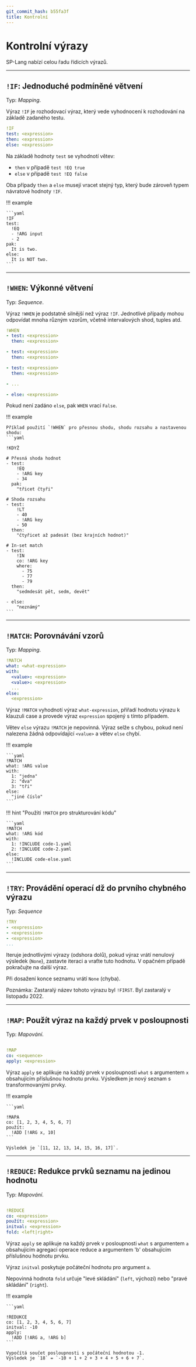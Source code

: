 ```yaml
---
git_commit_hash: b55fa3f
title: Kontrolní
---
```


# Kontrolní výrazy


SP-Lang nabízí celou řadu řídicích výrazů. 

--- 

## `!IF`: Jednoduché podmíněné větvení  

Typ: _Mapping_.

Výraz `!IF` je rozhodovací výraz, který vede vyhodnocení k rozhodování na základě zadaného testu.

```yaml
!IF
test: <expression>
then: <expression>
else: <expression>
```

Na základě hodnoty `test` se vyhodnotí větev:

- `then` v případě `test !EQ true`
- `else` v případě `test !EQ false`

Oba případy `then` a `else` musejí vracet stejný typ, který bude zároveň typem návratové hodnoty `!IF`.

!!! example

	```yaml
	!IF
	test:
	  !EQ
	  - !ARG input
	  - 2
	pak:
	  It is two.
	else:
	  It is NOT two.
	```

---

## `!WHEN`: Výkonné větvení

Typ: _Sequence_.

Výraz `!WHEN` je podstatně silnější než výraz `!IF`.
Jednotlivé případy mohou odpovídat mnoha různým vzorům, včetně intervalových shod, tuples atd. 

```yaml
!WHEN
- test: <expression>
  then: <expression>

- test: <expression>
  then: <expression>

- test: <expression>
  then: <expression>

- ...

- else: <expression>
```


Pokud není zadáno `else`, pak `WHEN` vrací `False`.


!!! example

	Příklad použití `!WHEN` pro přesnou shodu, shodu rozsahu a nastavenou shodu:
	```yaml
	
	!KDYŽ
	
	# Přesná shoda hodnot
	- test:
	    !EQ
	    - !ARG key
	    - 34
	  pak:
	    "třicet čtyři"
	
	# Shoda rozsahu
	- test:
	    !LT
	    - 40
	    - !ARG key
	    - 50
	  then:
	    "čtyřicet až padesát (bez krajních hodnot)"
	
	# In-set match
	- test:
	    !IN
	    co: !ARG key
	    where:
	      - 75
	      - 77
	      - 79
	  then:
	    "sedmdesát pět, sedm, devět"
	
	- else:
	    "neznámý"
	```

--- 

## `!MATCH`: Porovnávání vzorů

Typ: _Mapping_.

```yaml
!MATCH
what: <what-expression>
with:
  <value>: <expression>
  <value>: <expression>
  ...
else:
  <expression>
```

Výraz `!MATCH` vyhodnotí výraz `what-expression`, přiřadí hodnotu výrazu k klauzuli case a provede výraz `expression` spojený s tímto případem.

Větev `else` výrazu `!MATCH` je nepovinná.
Výraz selže s chybou, pokud není nalezena žádná odpovídající `<value>` a větev `else` chybí.


!!! example

	```yaml
	!MATCH
	what: !ARG value
	with:
	  1: "jedna"
	  2: "dva"
	  3: "tři"
	else:
	  "jiné číslo"
	```

!!! hint "Použití `!MATCH` pro strukturování kódu"

	```yaml
	!MATCH
	what: !ARG kód
	with:
	  1: !INCLUDE code-1.yaml
	  2: !INCLUDE code-2.yaml
	else:
	  !INCLUDE code-else.yaml
	```

---

## `!TRY`: Provádění operací dž do prvního chybného výrazu  

Typ: _Sequence_

```yaml
!TRY
- <expression>
- <expression>
- <expression>
...
```

Iteruje jednotlivými výrazy (odshora dolů), pokud výraz vrátí nenulový výsledek (`None`), zastavte iteraci a vraťte tuto hodnotu.
V opačném případě pokračujte na další výraz.

Při dosažení konce seznamu vrátí `None` (chyba).


Poznámka: Zastaralý název tohoto výrazu byl `!FIRST`.
Byl zastaralý v listopadu 2022.
    
---

## `!MAP`: Použít výraz na každý prvek v posloupnosti 

Typ: _Mapování_.
```yaml

!MAP
co: <sequence>
apply: <expression>
```

Výraz `apply` se aplikuje na každý prvek v posloupnosti `what` s argumentem `x` obsahujícím příslušnou hodnotu prvku.
Výsledkem je nový seznam s transformovanými prvky.

!!! example

	
	
	```yaml
	
	!MAPA
	co: [1, 2, 3, 4, 5, 6, 7]
	použít:
	  !ADD [!ARG x, 10]
	```
	
	Výsledek je `[11, 12, 13, 14, 15, 16, 17]`.
	

---

## `!REDUCE`: Redukce prvků seznamu na jedinou hodnotu 

Typ: _Mapování_.

```yaml

!REDUCE
co: <expression>
použít: <expression>
initval: <expression>
fold: <left|right>
```

Výraz `apply` se aplikuje na každý prvek v posloupnosti `what` s argumentem `a` obsahujícím agregaci operace reduce a argumentem 'b' obsahujícím příslušnou hodnotu prvku.

Výraz `initval` poskytuje počáteční hodnotu pro argument `a`.

Nepovinná hodnota `fold` určuje "levé skládání" (`left`, výchozí) nebo "pravé skládání" (`right`).


!!! example

	
	
	```yaml
	
	!REDUKCE
	co: [1, 2, 3, 4, 5, 6, 7]
	initval: -10
	apply:
	  !ADD [!ARG a, !ARG b]
	```
	
	Vypočítá součet posloupnosti s počáteční hodnotou -1.  
	Výsledek je `18` = `-10 + 1 + 2 + 3 + 4 + 5 + 6 + 7`.


